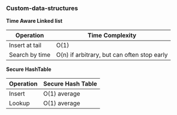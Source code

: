 ### Custom-data-structures

**Time Aware Linked list**

| Operation      | Time Complexity                             |
| -------------- | ------------------------------------------- |
| Insert at tail | O(1)                                        |
| Search by time | O(n) if arbitrary, but can often stop early |

**Secure HashTable**

| Operation | Secure Hash Table |
| --------- | ----------------- |
| Insert    | O(1) average      |
| Lookup    | O(1) average      |
